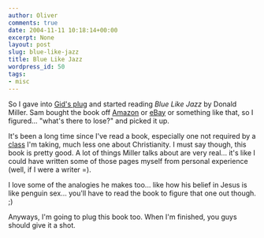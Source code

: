 ```yaml
---
author: Oliver
comments: true
date: 2004-11-11 10:18:14+00:00
excerpt: None
layout: post
slug: blue-like-jazz
title: Blue Like Jazz
wordpress_id: 50
tags:
- misc
---
```


So I gave into <a href="http://www.liquid-acc.com/mt/archives/2004/09/book_review_blu.php">Gid's plug</a> and started reading <i>Blue Like Jazz</i> by Donald Miller.  Sam bought the book off <a href="http://www.amazon.com/exec/obidos/tg/detail/-/0785263705/qid=1100165035/sr=8-1/ref=sr_8_xs_ap_i1_xgl14/002-6680825-4278452?v=glance&amp;s=books&amp;n=507846">Amazon</a> or <a href="http://product.ebay.com/Blue-Like-Jazz_W0QQsopmsZ58640Q3a2Q3a1055Q3a1185668673Q3a46883653Q3a51c8e324a8720375f8e602b845710eaaQ3a1Q3a1Q3a1Q3a1153681296">eBay</a> or something like that, so I figured... "what's there to lose?" and picked it up.

It's been a long time since I've read a book, especially one not required by a <a href="http://www.utexas.edu/features/archive/2002/tolkien.html">class</a> I'm taking, much less one about Christianity.  I must say though, this book is pretty good.  A lot of things Miller talks about are very real... it's like I could have written some of those pages myself from personal experience (well, if I were a writer =).

I love some of the analogies he makes too... like how his belief in Jesus is like penguin sex... you'll have to read the book to figure that one out though. ;)

Anyways, I'm going to plug this book too.  When I'm finished, you guys should give it a shot.